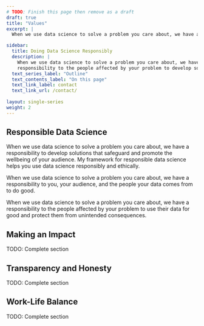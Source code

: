 ```yaml
---
# TODO: Finish this page then remove as a draft
draft: true
title: "Values"
excerpt: |
  When we use data science to solve a problem you care about, we have a responsibility to develop solutions that safeguard and promote the wellbeing of your audience. My framework for responsible data science helps you use data science responsibly and ethically.

sidebar: 
  title: Doing Data Science Responsibly
  description: |
    When we use data science to solve a problem you care about, we have a
    responsibility to the people affected by your problem to develop solutions that are fair, transparent, . 
  text_series_label: "Outline" 
  text_contents_label: "On this page"
  text_link_label: contact
  text_link_url: /contact/
  
layout: single-series
weight: 2
---
```


## Responsible Data Science

When we use data science to solve a problem you care about, we have a responsibility to develop solutions that safeguard and promote the wellbeing of your audience. My framework for responsible data science helps you use data science responsibly and ethically.





  When we use data science to solve a problem you care about, we have a responsibility to you, your audience, and the people your data comes from to do good.

When we use data science to solve a problem you care about, we have a responsibility to the people affected by your problem to use their data for good and protect them from unintended consequences.


## Making an Impact

TODO: Complete section

## Transparency and Honesty

TODO: Complete section

## Work-Life Balance

TODO: Complete section
